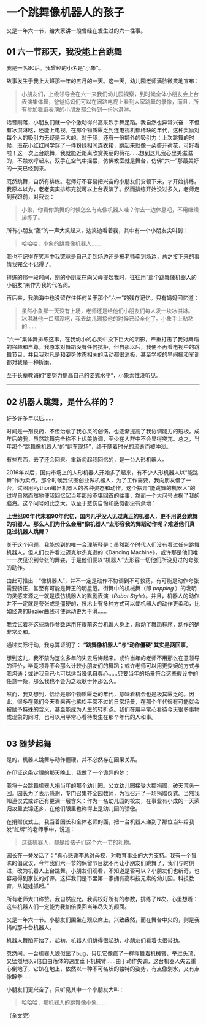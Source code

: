 # 一个跳舞像机器人的孩子

又是一年六一节，给大家讲一段曾经在发生过的六一往事。

## 01 六一节那天，我没能上台跳舞

我是一名80后。我曾经的小名是“小象”。

故事发生于我上大班那一年的五月的一天。这一天，幼儿园老师满脸微笑地宣布： 

> 小朋友们，上级领导会在六一来我们幼儿园视察，到时候全体小朋友会上台表演集体舞，爸爸妈妈们可以在闭路电视上看到大家跳舞的录像，而且，所有参加舞蹈表演的小朋友都会得到一份冰淇淋。
 
话音刚落，小朋友们就一个个激动得兴高采烈手舞足蹈。我自然也异常兴奋：不但有冰淇淋吃，还能上电视。在那个物质匮乏到连电视机都稀缺的年代，这种奖励对每个人的吸引力无疑是巨大的。对于我，还有一份额外的吸引力：上次跳舞的时候，班花小红红同学穿了一件粉绿相间连衣裙，跳起来就像一朵盛开荷花，可好看啦！这一次上台跳舞，我就能近距离欣赏美丽的荷花……想到这儿我心里美滋滋的，不禁欢呼起来，双手在空气中摇摆，仿佛教室就是舞台，仿佛“六一”那最美好的一天已经到来。

既然跳舞，自然有排练。老师好不容易把兴奋的小朋友们安顿下来，才开始排练。我原本以为，老老实实排练完就可以上台表演了。然而排练开始没过多久，老师走到我跟前，对我说：

> 小象，你看你跳舞的时候怎么有点像机器人哇？你去一边休息吧，不用继续排练了。

所有小朋友“轰”的一声大笑起来，边笑边看着我，其中有一个小朋友尖叫到：

> 哈哈哈，小象的跳舞像机器人……

我也不记得在笑声中我究竟是自己走到场边还是被老师牵到场边，总之接下来的事情我完全不记得了。

排练的那一段时间，别的小朋友在向父母提起我时，往往用“那个跳舞像机器人的小朋友”来作为我的代名词。

再后来，我脑海中也没留存住任何关于那个“六一”的残存记忆。只有妈妈回忆道：

> 虽然小象那一天没有上场，老师还是给他们小朋友们每人发一块冰淇淋。
> 冰淇淋他一口都没吃，我去幼儿园接他的时候已经全化了。小象手上粘粘的……

“六一”集体舞排练这事，在我幼小的心灵中投下巨大的阴影，严重打击了我对舞蹈的兴趣和自尊。我原本对舞蹈没有任何抗拒，但自那以后，我便不再看电视中的跳舞节目，并且我对凡是和姿势体态相关的活动都很消极，甚至学校的早间操和军训都对我是一种折磨。

至于长辈教诲的“要努力提高自己的姿式水平”，小象索性没听见。

----------
## 02 机器人跳舞，是什么样的？

许多许多年以后……

时间是一剂良药，不但治愈了我心灵的创伤，也逐渐提高了我协调能力的短板。成年后的我，虽然跳舞完全称不上优美协调，至少在人群中不会显得突兀。总之，当年那个“跳舞像机器人”的“翻车现场”，终于随着时光的流逝而被冲淡。

有些东西，去了还会回来。重新勾起我回忆的，是一台人形机器人。

2016年以后，国内市场上的人形机器人开始多了起来，有不少人形机器人以“能跳舞”作为卖点。那个时候我试图创业做机器人，为了工作需要，我向朋友借了一台，试图用Python编出机器人的各种姿态和动作。这个摆弄“能跳舞的机器人”的过程自然而然地使我回忆起当年那段不堪回首的往事，然而一个大问号占据了我的脑海。这个问号如此之大，以至于悲伤自怜和感慨都没有余地：

__上世纪80年代末和90年代初，国内几乎没人见过真正的机器人，更不用说会跳舞的机器人。那么人们为什么会用“像机器人”去形容我的舞蹈动作呢？难道他们真见过机器人跳舞？__

关于这个问题，我能想到的唯一合理解释是：虽然那个时代人们没有看过任何跳舞机器人，但人们也许看过迈克尔杰克逊的《Dancing Machine》，或许那是他们唯一一次见识到夸张的舞姿，于是他们便以“机器人”去形容一切他们所没见过的夸张的动作。

由此可推出：“像机器人”，并不一定是动作不协调到不可救药，有可能是动作夸张需要骄正，甚至有可能是舞王的明星范。街舞中的机械舞（即 *popping* ）的发明的灵感来源之一就是模仿机器人的默剧表演（*Robot Style*）。并且，机器人的动作并不一定就是夸张或是僵硬的，技术上有多种方式可以使机器人的动作更柔和，比如经典的Bezier曲线可使运动更为平滑……

我尝试着将这些动作参数运用在眼前这台机器人身上，启动了舞蹈程序，动作的确非常柔和。

通过实际行动，我总算证明了： __“跳舞像机器人”与“动作僵硬”其实是两回事。__

想到这儿，我不禁为这么多年的失去后悔起来。或许当年的老师不用那么在意领导的评价，毕竟领导不会那么计较小朋友们的舞蹈；或许老师可以用更委婉的方式与我沟通；或许我自己也可以适当降低自尊心……只要当年的场景符合这些假设中的任意一条，那么我也不会为之耿耿于怀那么久。

然而，我又想到，恰恰是那个物质匮乏的年代，意味着机会也是极其匮乏的。因此，很多在我们今天看来再也稀松平常不过的日常场景，在那个年代很有可能就会被赋予特殊的含义，甚至能成为人生的转折点。我们在用平常心看待今天很多事物或现象的同时，也可以用平常心看待发生在那个年代的人和事。

----------
## 03 随梦起舞

是的，机器人跳舞与动作僵硬，并不必然存在因果关系。

在印证这条定理的那天晚上，我做了一个诡异的梦：

我将十台跳舞机器人捐当年的那个幼儿园。公立幼儿园接受大额捐赠，破天荒头一回。园长为了表示感谢，专门召集齐全园教师，为我召开了一场捐赠仪式。当然我知道仪式或许还有更深一层含义：作为一名幼儿园的校友，在事业有小成的一天荣归故里衣锦还乡，在他们眼里也称得上是幼儿园的骄傲。

在捐赠仪式上，我当着园长和全体老师的面，把一台机器人递到了那位当年给我发“红牌”的老师手中，说道：

> 这些机器人，都是给孩子们这个六一节的礼物。

园长在一旁发话了：“真心感谢李总对母校，对教育事业的大力支持。我有一个冒昧的倡议议，今年我们六一节的保留节目就不再让小朋友们跳舞了，我们与时俱进，改为机器人上台跳舞，小朋友们观看，不知道是否可以？小朋友们也新奇，也容易得到家长的好评。这样我们是市里第一家拥有高科技元素的幼儿园。科技教育，从娃娃抓起。”

所有老师大口称赞。我自然应允。我调校好所有的参数，排练了N次，心里想着：这些机器人们一定能为我加倍换回当年尽失的颜面。

又是一年六一节。小朋友们围坐在观众席上，兴致盎然，而在舞台中央的，则是我捐的那十台机器人。

机器人舞蹈开始了。起初，机器人们跳得很起劲，小朋友们看着也很带劲。

忽然间，一台机器人貌似出了bug，只见它像疯了一样挥舞着机械臂，举过头顶，又猛烈地以2倍自由落体的速度垂下机械臂……由于动作失调，这台机器人失去重心倒地了，它趴在地上，依然以一种不可名状的独特的姿势，有点像划水，又有点像醉拳……

小朋友们更兴奋了。只听见其中一个小朋友大叫：

> 哈哈哈，那机器人的跳舞像小象……

（全文完）
